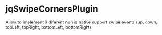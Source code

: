 jqSwipeCornersPlugin
====================

Allow to implement 6 diferent non jq native support swipe events (up, down, topLeft, topRight, bottomLeft, bottomRight)
